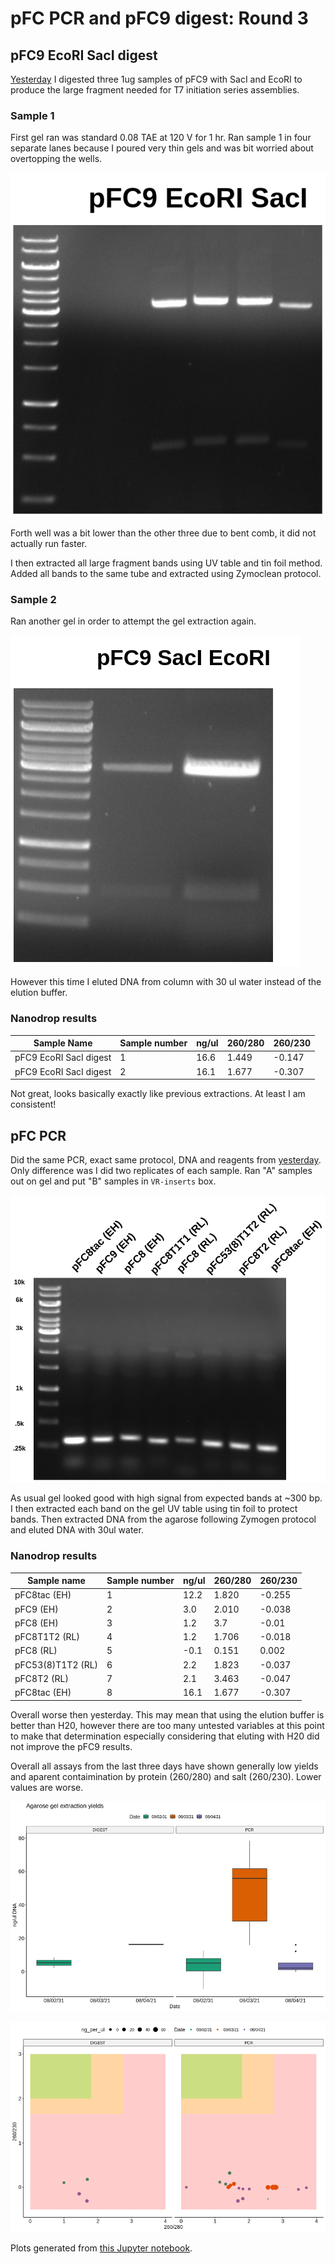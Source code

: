 # pFC PCR and pFC9 digest: Round 3

## pFC9 EcoRI SacI digest

[Yesterday](10_8-3-21.md) I digested three 1ug samples of pFC9 with SacI and
EcoRI to produce the large fragment needed for T7 initiation series assemblies.

### Sample 1

First gel ran was standard 0.08 TAE at 120 V for 1 hr. Ran sample 1 in four
separate lanes because I poured very thin gels and was bit worried about
overtopping the wells.

![](images/2021-08-04_10h54m00s_pFC9-complete-digest-ecoRI-sacI-labeled.png)

Forth well was a bit lower than the other three due to bent comb, it did not
actually run faster.

I then extracted all large fragment bands using UV table and tin foil method.
Added all bands to the same tube and extracted using Zymoclean protocol.

### Sample 2

Ran another gel in order to attempt the gel extraction again.

![](images/2021-08-04_10h54m00s_pFC9-complete-digest-ecoRI-sacI-labeled-2.png)

However this time I eluted DNA from column with 30 ul water instead of the elution
buffer.

### Nanodrop results

| Sample Name            | Sample number | ng/ul | 260/280 | 260/230 |
| ---------------------- | ------------- | ----- | ------- | ------- |
| pFC9 EcoRI SacI digest | 1             | 16.6  | 1.449   | -0.147  |
| pFC9 EcoRI SacI digest | 2             | 16.1  | 1.677   | -0.307  |

Not great, looks basically exactly like previous extractions. At least I am
consistent!

## pFC PCR

Did the same PCR, exact same protocol, DNA and reagents from [yesterday](10_8-3-21.md).
Only difference was I did two replicates of each sample. Ran "A" samples out on
gel and put "B" samples in `VR-inserts` box.

![](images/pcr-pfc-EH-RL-8-4-21.png)

As usual gel looked good with high signal from expected bands at ~300 bp. I
then extracted each band on the gel UV table using tin foil to protect bands.
Then extracted DNA from the agarose following Zymogen protocol and eluted DNA with 30ul water.

### Nanodrop results

| Sample name       | Sample number | ng/ul | 260/280 | 260/230 |
| ----------------- | ------------- | ----- | ------- | ------- |
| pFC8tac (EH)      | 1             | 12.2  | 1.820   | -0.255  |
| pFC9 (EH)         | 2             | 3.0   | 2.010   | -0.038  |
| pFC8 (EH)         | 3             | 1.2   | 3.7     | -0.01   |
| pFC8T1T2 (RL)     | 4             | 1.2   | 1.706   | -0.018  |
| pFC8 (RL)         | 5             | -0.1  | 0.151   | 0.002   |
| pFC53(8)T1T2 (RL) | 6             | 2.2   | 1.823   | -0.037  |
| pFC8T2 (RL)       | 7             | 2.1   | 3.463   | -0.047  |
| pFC8tac (EH)      | 8             | 16.1  | 1.677   | -0.307  |

Overall worse then yesterday. This may mean that using the elution
buffer is better than H20, however there are too many untested
variables at this point to make that determination especially
considering that eluting with H20 did not improve the pFC9
results. 

Overall all assays from the last three days have shown generally
low yields and aparent contaimination by protein (260/280) and
salt (260/230). Lower values are worse.

![](images/nanodrop_boxplot.png)

![](images/nanodrop_ratios.png)

Plots generated from 
[this Jupyter notebook](notebooks/nanodrop_pFC_PCR_pFC9_digests.ipynb).


